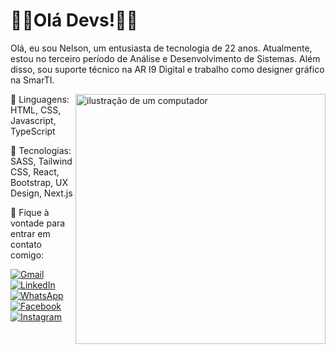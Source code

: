 # 🤘🏻Olá Devs!🤘🏻

<p align="left"> 
  Olá, eu sou Nelson, um entusiasta de tecnologia de 22 anos. Atualmente, estou no terceiro período de Análise e Desenvolvimento de Sistemas. Além disso, sou suporte técnico na AR I9 Digital e trabalho como designer gráfico na SmarTI.
</p>

<img src="https://raw.githubusercontent.com/MicaelliMedeiros/micaellimedeiros/master/image/computer-illustration.png" alt="ilustração de um computador" min-width="400px" max-width="400px" width="400px" align="right">

<p align="left">
  🦄 Linguagens: HTML, CSS, Javascript, TypeScript
</p>

<p align="left">
  💼 Tecnologias: SASS, Tailwind CSS, React, Bootstrap, UX Design, Next.js
</p>

<p align="left">
  💌 Fique à vontade para entrar em contato comigo:
</p>

<p align="left">
  <a href="mailto:nelsonmartinsjp2001@gmail.com" title="Gmail">
    <img src="https://img.shields.io/badge/-Gmail-FF0000?style=flat-square&labelColor=FF0000&logo=gmail&logoColor=white&link=mailto:nelsonmartinsjp2001@gmail.com" alt="Gmail"/>
  </a>

  <a href="https://www.linkedin.com/in/nelsonmartins2001/" title="LinkedIn">
    <img src="https://img.shields.io/badge/-Linkedin-0e76a8?style=flat-square&logo=Linkedin&logoColor=white&link=https://www.linkedin.com/in/nelsonmartins2001/" alt="LinkedIn"/>
  </a>

  <a href="https://wa.me/5583996442273" title="WhatsApp">
    <img src="https://img.shields.io/badge/-WhatsApp-25d366?style=flat-square&labelColor=25d366&logo=whatsapp&logoColor=white&link=https://wa.me/5583996442273" alt="WhatsApp"/>
  </a>

  <a href="https://www.facebook.com/profile.php?id=100066473680758" title="Facebook">
    <img src="https://img.shields.io/badge/-Facebook-3b5998?style=flat-square&labelColor=3b5998&logo=facebook&logoColor=white&link=https://www.facebook.com/profile.php?id=100066473680758" alt="Facebook"/>
  </a>

  <a href="https://www.instagram.com/_nels0" title="Instagram">
    <img src="https://img.shields.io/badge/-Instagram-DF0174?style=flat-square&labelColor=DF0174&logo=instagram&logoColor=white&link=https://www.instagram.com/_nels0" alt="Instagram"/>
  </a>
</p>
